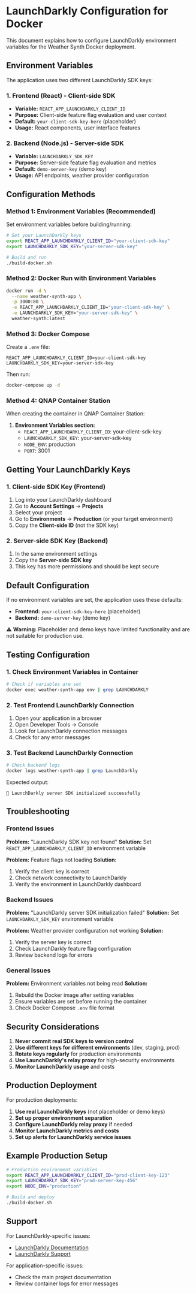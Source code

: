 # LaunchDarkly Configuration for Docker

This document explains how to configure LaunchDarkly environment variables for the Weather Synth Docker deployment.

## Environment Variables

The application uses two different LaunchDarkly SDK keys:

### 1. Frontend (React) - Client-side SDK
- **Variable:** `REACT_APP_LAUNCHDARKLY_CLIENT_ID`
- **Purpose:** Client-side feature flag evaluation and user context
- **Default:** `your-client-sdk-key-here` (placeholder)
- **Usage:** React components, user interface features

### 2. Backend (Node.js) - Server-side SDK
- **Variable:** `LAUNCHDARKLY_SDK_KEY`
- **Purpose:** Server-side feature flag evaluation and metrics
- **Default:** `demo-server-key` (demo key)
- **Usage:** API endpoints, weather provider configuration

## Configuration Methods

### Method 1: Environment Variables (Recommended)

Set environment variables before building/running:

```bash
# Set your LaunchDarkly keys
export REACT_APP_LAUNCHDARKLY_CLIENT_ID="your-client-sdk-key"
export LAUNCHDARKLY_SDK_KEY="your-server-sdk-key"

# Build and run
./build-docker.sh
```

### Method 2: Docker Run with Environment Variables

```bash
docker run -d \
  --name weather-synth-app \
  -p 3000:80 \
  -e REACT_APP_LAUNCHDARKLY_CLIENT_ID="your-client-sdk-key" \
  -e LAUNCHDARKLY_SDK_KEY="your-server-sdk-key" \
  weather-synth:latest
```

### Method 3: Docker Compose

Create a `.env` file:
```env
REACT_APP_LAUNCHDARKLY_CLIENT_ID=your-client-sdk-key
LAUNCHDARKLY_SDK_KEY=your-server-sdk-key
```

Then run:
```bash
docker-compose up -d
```

### Method 4: QNAP Container Station

When creating the container in QNAP Container Station:

1. **Environment Variables section:**
   - `REACT_APP_LAUNCHDARKLY_CLIENT_ID`: your-client-sdk-key
   - `LAUNCHDARKLY_SDK_KEY`: your-server-sdk-key
   - `NODE_ENV`: production
   - `PORT`: 3001

## Getting Your LaunchDarkly Keys

### 1. Client-side SDK Key (Frontend)
1. Log into your LaunchDarkly dashboard
2. Go to **Account Settings** → **Projects**
3. Select your project
4. Go to **Environments** → **Production** (or your target environment)
5. Copy the **Client-side ID** (not the SDK key)

### 2. Server-side SDK Key (Backend)
1. In the same environment settings
2. Copy the **Server-side SDK key**
3. This key has more permissions and should be kept secure

## Default Configuration

If no environment variables are set, the application uses these defaults:

- **Frontend:** `your-client-sdk-key-here` (placeholder)
- **Backend:** `demo-server-key` (demo key)

⚠️ **Warning:** Placeholder and demo keys have limited functionality and are not suitable for production use.

## Testing Configuration

### 1. Check Environment Variables in Container

```bash
# Check if variables are set
docker exec weather-synth-app env | grep LAUNCHDARKLY
```

### 2. Test Frontend LaunchDarkly Connection

1. Open your application in a browser
2. Open Developer Tools → Console
3. Look for LaunchDarkly connection messages
4. Check for any error messages

### 3. Test Backend LaunchDarkly Connection

```bash
# Check backend logs
docker logs weather-synth-app | grep LaunchDarkly
```

Expected output:
```
🚀 LaunchDarkly server SDK initialized successfully
```

## Troubleshooting

### Frontend Issues

**Problem:** "LaunchDarkly SDK key not found"
**Solution:** Set `REACT_APP_LAUNCHDARKLY_CLIENT_ID` environment variable

**Problem:** Feature flags not loading
**Solution:** 
1. Verify the client key is correct
2. Check network connectivity to LaunchDarkly
3. Verify the environment in LaunchDarkly dashboard

### Backend Issues

**Problem:** "LaunchDarkly server SDK initialization failed"
**Solution:** Set `LAUNCHDARKLY_SDK_KEY` environment variable

**Problem:** Weather provider configuration not working
**Solution:** 
1. Verify the server key is correct
2. Check LaunchDarkly feature flag configuration
3. Review backend logs for errors

### General Issues

**Problem:** Environment variables not being read
**Solution:** 
1. Rebuild the Docker image after setting variables
2. Ensure variables are set before running the container
3. Check Docker Compose `.env` file format

## Security Considerations

1. **Never commit real SDK keys to version control**
2. **Use different keys for different environments** (dev, staging, prod)
3. **Rotate keys regularly** for production environments
4. **Use LaunchDarkly's relay proxy** for high-security environments
5. **Monitor LaunchDarkly usage** and costs

## Production Deployment

For production deployments:

1. **Use real LaunchDarkly keys** (not placeholder or demo keys)
2. **Set up proper environment separation**
3. **Configure LaunchDarkly relay proxy** if needed
4. **Monitor LaunchDarkly metrics and costs**
5. **Set up alerts for LaunchDarkly service issues**

## Example Production Setup

```bash
# Production environment variables
export REACT_APP_LAUNCHDARKLY_CLIENT_ID="prod-client-key-123"
export LAUNCHDARKLY_SDK_KEY="prod-server-key-456"
export NODE_ENV="production"

# Build and deploy
./build-docker.sh
```

## Support

For LaunchDarkly-specific issues:
- [LaunchDarkly Documentation](https://docs.launchdarkly.com/)
- [LaunchDarkly Support](https://support.launchdarkly.com/)

For application-specific issues:
- Check the main project documentation
- Review container logs for error messages 